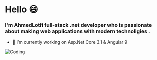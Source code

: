 # Hello 😄

### I'm AhmedLotfi full-stack .net developer who is passionate about making web applications with modern technoligies .

- 🔭 I’m currently working on Asp.Net Core 3.1 & Angular 9

![Coding](https://media3.giphy.com/media/PiQejEf31116URju4V/giphy.gif)
<!--
**AhmedLotfi/AhmedLotfi** is a ✨ _special_ ✨ repository because its `README.md` (this file) appears on your GitHub profile.

Here are some ideas to get you started:

- 🔭 I’m currently working on ...
- 🌱 I’m currently learning ...
- 👯 I’m looking to collaborate on ...
- 🤔 I’m looking for help with ...
- 💬 Ask me about ...
- 📫 How to reach me: ...
- 😄 Pronouns: ...
- ⚡ Fun fact: ...
-->
